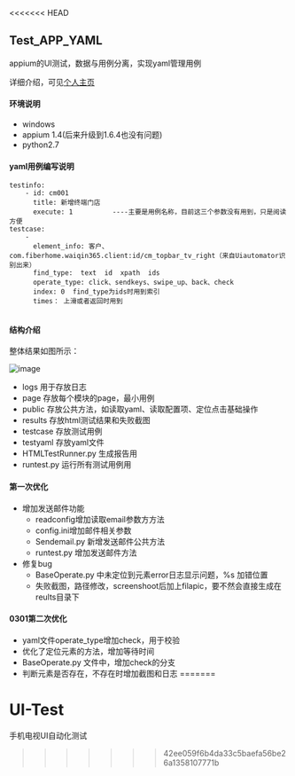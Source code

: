<<<<<<< HEAD
## Test_APP_YAML
appium的UI测试，数据与用例分离，实现yaml管理用例  

详细介绍，可见[个人主页](https://www.jianshu.com/p/00aff8435a92)

#### 环境说明
- windows
- appium 1.4(后来升级到1.6.4也没有问题)
- python2.7

#### yaml用例编写说明
````
testinfo:
    - id: cm001   
      title: 新增终端门店
      execute: 1          ----主要是用例名称，目前这三个参数没有用到，只是阅读方便
testcase:
    -
      element_info: 客户、com.fiberhome.waiqin365.client:id/cm_topbar_tv_right（来自Uiautomator识别出来）
      find_type:  text  id  xpath  ids
      operate_type: click、sendkeys、swipe_up、back、check        
      index: 0  find_type为ids时用到索引
      times： 上滑或者返回时用到
           
 ````          
#### 结构介绍
整体结果如图所示：

![image](https://github.com/NJ-zero/Test_APP_YAML/raw/master/framework.png)

- logs 用于存放日志
- page 存放每个模块的page，最小用例
- public 存放公共方法，如读取yaml、读取配置项、定位点击基础操作
- results 存放html测试结果和失败截图
- testcase 存放测试用例
- testyaml 存放yaml文件
- HTMLTestRunner.py 生成报告用
- runtest.py 运行所有测试用例用

#### 第一次优化
- 增加发送邮件功能
    - readconfig增加读取email参数方方法
    - config.ini增加邮件相关参数
    - Sendemail.py  新增发送邮件公共方法
    - runtest.py 增加发送邮件方法
- 修复bug
    - BaseOperate.py 中未定位到元素error日志显示问题，%s 加错位置
    - 失败截图，路径修改，screenshoot后加上filapic，要不然会直接生成在reults目录下
#### 0301第二次优化
- yaml文件operate_type增加check，用于校验
- 优化了定位元素的方法，增加等待时间
- BaseOperate.py 文件中，增加check的分支
- 判断元素是否存在，不存在时增加截图和日志
=======
# UI-Test
手机电视UI自动化测试
>>>>>>> 42ee059f6b4da33c5baefa56be26a1358107771b
